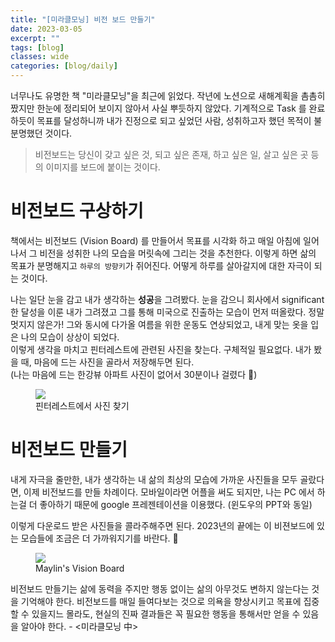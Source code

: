 ```yaml
---
title: "[미라클모닝] 비전 보드 만들기"
date: 2023-03-05
excerpt: ""
tags: [blog]
classes: wide
categories: [blog/daily]
---
```


너무나도 유명한 책 "미라클모닝"을 최근에 읽었다. 작년에 노션으로 새해계획을 촘촘히 짰지만 한눈에 정리되어 보이지 않아서 사실 뿌듯하지 않았다. 기계적으로 Task 를 완료하듯이 목표를 달성하니까 내가 진정으로 되고 싶었던 사람, 성취하고자 했던 목적이 불분명했던 것이다.

> 비전보드는 당신이 갖고 싶은 것, 되고 싶은 존재, 하고 싶은 일, 살고 싶은 곳 등의 이미지를 보드에 붙이는 것이다.

# 비전보드 구상하기

책에서는 비전보드 (Vision Board) 를 만들어서 목표를 시각화 하고 매일 아침에 일어나서 그 비전을 성취한 나의 모습을 머릿속에 그리는 것을 추천한다. 이렇게 하면 삶의 목표가 분명해지고 `하루의 방향키`가 쥐어진다. 어떻게 하루를 살아갈지에 대한 자극이 되는 것이다.

나는 일단 눈을 감고 내가 생각하는 **성공**을 그려봤다. 눈을 감으니 회사에서 significant 한 달성을 이룬 내가 그려졌고 그를 통해 미국으로 진출하는 모습이 먼저 떠올랐다. 정말 멋지지 않은가! 그와 동시에 다가올 여름을 위한 운동도 연상되었고, 내게 맞는 옷을 입은 나의 모습이 상상이 되었다.  
이렇게 생각을 마치고 핀터레스트에 관련된 사진을 찾는다. 구체적일 필요없다. 내가 봤을 때, 마음에 드는 사진을 골라서 저장해두면 된다.  
(나는 마음에 드는 한강뷰 아파트 사진이 없어서 30분이나 걸렸다 🙈)

<figure>
	<img src="https://user-images.githubusercontent.com/49611224/222932582-2c2689da-2a12-4228-abaf-cb70259cfa96.png">
	<figcaption>핀터레스트에서 사진 찾기</figcaption>
</figure>

# 비전보드 만들기

내게 자극을 줄만한, 내가 생각하는 내 삶의 최상의 모습에 가까운 사진들을 모두 골랐다면, 이제 비전보드를 만들 차례이다. 모바일이라면 어플을 써도 되지만, 나는 PC 에서 하는걸 더 좋아하기 때문에 google 프레젠테이션을 이용했다. (윈도우의 PPT와 동일)

이렇게 다운로드 받은 사진들을 콜라주해주면 된다. 2023년의 끝에는 이 비젼보드에 있는 모습들에 조금은 더 가까워지기를 바란다. 💪

<figure>
	<img src="https://user-images.githubusercontent.com/49611224/222932924-0c657518-7bd2-4086-85f0-f91772b0bb85.png">
	<figcaption>Maylin's Vision Board</figcaption>
</figure>

비전보드 만들기는 삶에 동력을 주지만 행동 없이는 삶의 아무것도 변하지 않는다는 것을 기억해야 한다. 비전보드를 매일 들여다보는 것으로 의욕을 향상시키고 목표에 집중할 수 있을지느 몰라도, 현실의 진짜 결과들은 꼭 필요한 행동을 통해서만 얻을 수 있음을 알아야 한다. - <미라클모닝 中>
